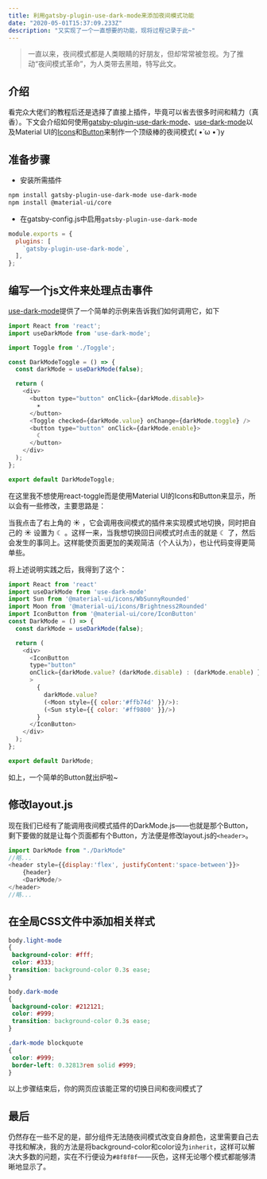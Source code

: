 ```yaml
---
title: 利用gatsby-plugin-use-dark-mode来添加夜间模式功能
date: "2020-05-01T15:37:09.233Z"
description: "又实现了一个一直想要的功能，现将过程记录于此~"
---
```


>一直以来，夜间模式都是人类眼睛的好朋友，但却常常被忽视。为了推动“夜间模式革命”，为人类带去黑暗，特写此文。

## 介绍

看完众大佬们的教程后还是选择了直接上插件，毕竟可以省去很多时间和精力（真香）。下文会介绍如何使用[gatsby-plugin-use-dark-mode](https://www.gatsbyjs.cn/packages/gatsby-plugin-use-dark-mode/?=dark)、[use-dark-mode](https://github.com/donavon/use-dark-mode)以及Material UI的[Icons](https://material-ui.com/zh/components/icons/)和[Button](https://material-ui.com/zh/components/buttons/)来制作一个顶级棒的夜间模式( •̀ ω •́ )y

## 准备步骤

* 安装所需插件

```bash
npm install gatsby-plugin-use-dark-mode use-dark-mode
npm install @material-ui/core
```

* 在gatsby-config.js中启用`gatsby-plugin-use-dark-mode`

```js
module.exports = {
  plugins: [
    `gatsby-plugin-use-dark-mode`,
  ],
};
```

## 编写一个js文件来处理点击事件

[use-dark-mode](https://github.com/donavon/use-dark-mode#readme)提供了一个简单的示例来告诉我们如何调用它，如下

```js
import React from 'react';
import useDarkMode from 'use-dark-mode';

import Toggle from './Toggle';

const DarkModeToggle = () => {
  const darkMode = useDarkMode(false);

  return (
    <div>
      <button type="button" onClick={darkMode.disable}>
        ☀
      </button>
      <Toggle checked={darkMode.value} onChange={darkMode.toggle} />
      <button type="button" onClick={darkMode.enable}>
        ☾
      </button>
    </div>
  );
};

export default DarkModeToggle;
```

在这里我不想使用react-toggle而是使用Material UI的Icons和Button来显示，所以会有一些修改，主要思路是：

当我点击了右上角的 ☀ ，它会调用夜间模式的插件来实现模式地切换，同时把自己的 ☀ 设置为 ☾ 。这样一来，当我想切换回日间模式时点击的就是 ☾ 了，然后会发生的事同上。这样能使页面更加的美观简洁（个人认为），也让代码变得更简单些。

将上述说明实践之后，我得到了这个：

```js
import React from 'react'
import useDarkMode from 'use-dark-mode'
import Sun from '@material-ui/icons/WbSunnyRounded'
import Moon from '@material-ui/icons/Brightness2Rounded'
import IconButton from '@material-ui/core/IconButton'
const DarkMode = () => {
  const darkMode = useDarkMode(false);

  return (
    <div>
      <IconButton
      type="button"
      onClick={darkMode.value? (darkMode.disable) : (darkMode.enable) }
      >
        {
          darkMode.value?
          (<Moon style={{ color:'#ffb74d' }}/>):
          (<Sun style={{ color: '#ff9800' }}/>)
        }
      </IconButton>
    </div>
  );
};

export default DarkMode;

```

如上，一个简单的Button就出炉啦~

## 修改layout.js

现在我们已经有了能调用夜间模式插件的DarkMode.js——也就是那个Button，剩下要做的就是让每个页面都有个Button，方法便是修改layout.js的`<header>`。

```js
import DarkMode from "./DarkMode"
//略...
<header style={{display:'flex', justifyContent:'space-between'}}>
    {header}
    <DarkMode/>
</header>
//略...
```

## 在全局CSS文件中添加相关样式

```css
body.light-mode
{
 background-color: #fff;
 color: #333;
 transition: background-color 0.3s ease;
}

body.dark-mode
{
 background-color: #212121;
 color: #999;
 transition: background-color 0.3s ease;
}

.dark-mode blockquote
{
 color: #999;
 border-left: 0.32813rem solid #999;
}

```

以上步骤结束后，你的网页应该能正常的切换日间和夜间模式了

## 最后

仍然存在一些不足的是，部分组件无法随夜间模式改变自身颜色，这里需要自己去寻找和解决，我的方法是将background-color和color设为`inherit`，这样可以解决大多数的问题，实在不行便设为`#8f8f8f`——灰色，这样无论哪个模式都能够清晰地显示了。
